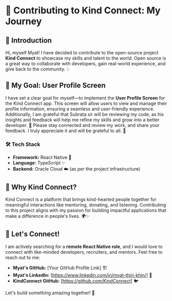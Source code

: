 # 🚀 Contributing to Kind Connect: My Journey

## 📝 Introduction

Hi, myself Myat! I have decided to contribute to the open-source project **Kind Connect** to showcase my skills and talent to the world. Open source is a great way to collaborate with developers, gain real-world experience, and give back to the community. 💡

## 🎯 My Goal: User Profile Screen

I have set a clear goal for myself—to implement the **User Profile Screen** for the Kind Connect app. This screen will allow users to view and manage their profile information, ensuring a seamless and user-friendly experience. Additionally, I am grateful that Subrata sir will be reviewing my code, as his insights and feedback will help me refine my skills and grow into a better developer. 🙌 Please stay connected and review my work, and share your feedback. I truly appreciate it and will be grateful to all. 🤝

### 🛠 Tech Stack
- **Framework:** React Native 📱
- **Language:** TypeScript ✨
- **Backend:** Oracle Cloud ☁️ (as per the project infrastructure)

## 💖 Why Kind Connect?
Kind Connect is a platform that brings kind-hearted people together for meaningful interactions like mentoring, donating, and listening. Contributing to this project aligns with my passion for building impactful applications that make a difference in people's lives. 🌍✨

## 🔗 Let's Connect!
I am actively searching for a **remote React Native role**, and I would love to connect with like-minded developers, recruiters, and mentors. Feel free to reach out to me:

- **Myat's GitHub:** [Your GitHub Profile Link] 🏗
- **Myat's LinkedIn:** [https://www.linkedin.com/in/myat-thiri-khin/] 💼
- **KindConnect GitHub:** [https://github.com/KindConnect] 🐦

Let's build something amazing together! 🚀

